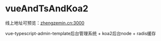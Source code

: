 # vueAndTsAndKoa2
线上地址可预览：<a href="zhengzemin.cn:3000">zhengzemin.cn:3000</a>

vue-typescript-admin-template后台管理系统 + koa2后台node + radis缓存

